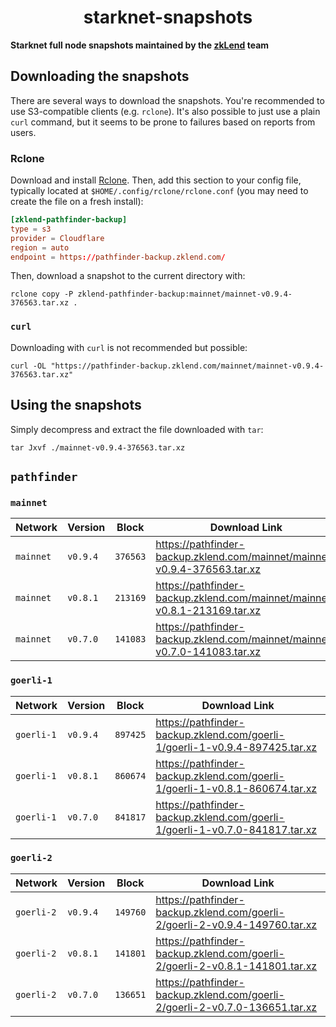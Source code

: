 <p align="center">
  <h1 align="center">starknet-snapshots</h1>
</p>

**Starknet full node snapshots maintained by the [zkLend](https://zklend.com) team**

## Downloading the snapshots

There are several ways to download the snapshots. You're recommended to use S3-compatible clients (e.g. `rclone`). It's also possible to just use a plain `curl` command, but it seems to be prone to failures based on reports from users.

### Rclone

Download and install [Rclone](https://rclone.org/). Then, add this section to your config file, typically located at `$HOME/.config/rclone/rclone.conf` (you may need to create the file on a fresh install):

```conf
[zklend-pathfinder-backup]
type = s3
provider = Cloudflare
region = auto
endpoint = https://pathfinder-backup.zklend.com/
```

Then, download a snapshot to the current directory with:

```console
rclone copy -P zklend-pathfinder-backup:mainnet/mainnet-v0.9.4-376563.tar.xz .
```

### `curl`

Downloading with `curl` is not recommended but possible:

```console
curl -OL "https://pathfinder-backup.zklend.com/mainnet/mainnet-v0.9.4-376563.tar.xz"
```

## Using the snapshots

Simply decompress and extract the file downloaded with `tar`:

```console
tar Jxvf ./mainnet-v0.9.4-376563.tar.xz
```

## `pathfinder`

### `mainnet`

| Network   | Version  | Block    | Download Link                                                             |
| --------- | -------- | -------- | ------------------------------------------------------------------------- |
| `mainnet` | `v0.9.4` | `376563` | https://pathfinder-backup.zklend.com/mainnet/mainnet-v0.9.4-376563.tar.xz |
| `mainnet` | `v0.8.1` | `213169` | https://pathfinder-backup.zklend.com/mainnet/mainnet-v0.8.1-213169.tar.xz |
| `mainnet` | `v0.7.0` | `141083` | https://pathfinder-backup.zklend.com/mainnet/mainnet-v0.7.0-141083.tar.xz |

### `goerli-1`

| Network    | Version  | Block    | Download Link                                                               |
| ---------- | -------- | -------- | --------------------------------------------------------------------------- |
| `goerli-1` | `v0.9.4` | `897425` | https://pathfinder-backup.zklend.com/goerli-1/goerli-1-v0.9.4-897425.tar.xz |
| `goerli-1` | `v0.8.1` | `860674` | https://pathfinder-backup.zklend.com/goerli-1/goerli-1-v0.8.1-860674.tar.xz |
| `goerli-1` | `v0.7.0` | `841817` | https://pathfinder-backup.zklend.com/goerli-1/goerli-1-v0.7.0-841817.tar.xz |

### `goerli-2`

| Network    | Version  | Block    | Download Link                                                               |
| ---------- | -------- | -------- | --------------------------------------------------------------------------- |
| `goerli-2` | `v0.9.4` | `149760` | https://pathfinder-backup.zklend.com/goerli-2/goerli-2-v0.9.4-149760.tar.xz |
| `goerli-2` | `v0.8.1` | `141801` | https://pathfinder-backup.zklend.com/goerli-2/goerli-2-v0.8.1-141801.tar.xz |
| `goerli-2` | `v0.7.0` | `136651` | https://pathfinder-backup.zklend.com/goerli-2/goerli-2-v0.7.0-136651.tar.xz |
